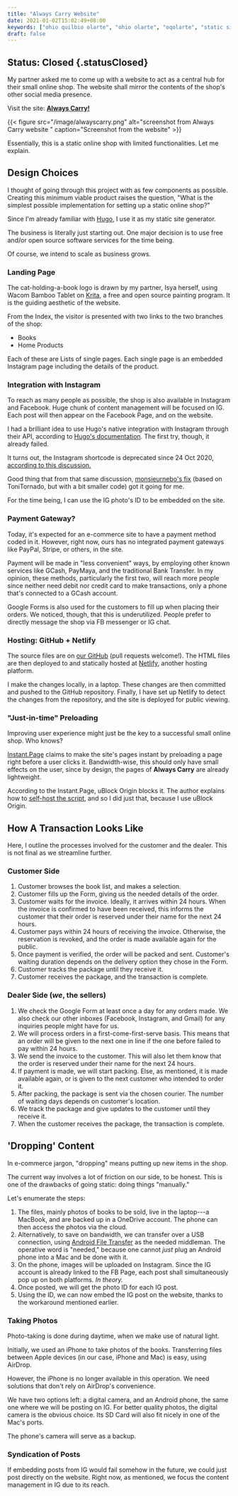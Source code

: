 ```yaml
---
title: "Always Carry Website"
date: 2021-01-02T15:02:49+08:00
keywords: ["ohio quilbio olarte", "ohio olarte", "oqolarte", "static site", "static e-commerce site", "online bookshop"]
draft: false
---
```

## Status: Closed {.statusClosed}

My partner asked me to come up with a website to act as a central hub for their small online shop.
The website shall mirror the contents of the shop's other social media presence.

Visit the site:
**[Always Carry!](https://alwayscarry.netlify.app)**

{{< figure src="/image/alwayscarry.png" alt="screenshot from Always Carry website " caption="Screenshot from the website" >}}

Essentially, this is a static online shop with limited functionalities.
Let me explain.

## Design Choices

I thought of going through this project with as few components as possible.
Creating this minimum viable product raises the question,
"What is the simplest possible implementation for setting up a static online shop?"

Since I'm already familiar with [Hugo](https://gohugo.io), I use it as my static site generator.

The business is literally just starting out.
One major decision is to use free and/or open source software services for the time being.

Of course, we intend to scale as business grows.

### Landing Page

The cat-holding-a-book logo is drawn by my partner, Isya herself, using Wacom Bamboo Tablet on [Krita](https://krita.org), a free and open source painting program.
It is the guiding aesthetic of the website.

From the Index, the visitor is presented with two links to the two branches of the shop:
- Books
- Home Products

Each of these are Lists of single pages.
Each single page is an embedded Instagram page including the details of the product.

### Integration with Instagram

To reach as many people as possible, the shop is also available in Instagram and Facebook.
Huge chunk of content management will be focused on IG.
Each post will then appear on the Facebook Page, and on the website.

I had a brilliant idea to use Hugo's native integration with Instagram through their API, according to [Hugo's documentation](https://gohugo.io/content-management/shortcodes/#instagram).
The first try, though, it already failed.

It turns out, the Instagram shortcode is deprecated since 24 Oct 2020, [according to this discussion.](https://github.com/gohugoio/hugo/issues/7879) 

Good thing that from that same discussion, [monsieurnebo's fix](https://github.com/gohugoio/hugo/issues/7879#issuecomment-737149676) (based on ToniTornado, but with a bit smaller code) got it going for me.

For the time being, I can use the IG photo's ID to be embedded on the site.

### Payment Gateway?

Today, it's expected for an e-commerce site to have a payment method coded in it.
However, right now, ours has no integrated payment gateways like PayPal, Stripe, or others, in the site.

Payment will be made in "less convenient" ways, by employing other known services like GCash, PayMaya, and the traditional Bank Transfer.
In my opinion, these methods, particularly the first two, will reach more people since neither need debit nor credit card to make transactions, only a phone that's connected to a GCash account.

Google Forms is also used for the customers to fill up when placing their orders.
We noticed, though, that this is underutilized.
People prefer to directly message the shop via FB messenger or IG chat.

### Hosting: GitHub + Netlify

The source files are on [our GitHub](https://github.com/arawseekers) (pull requests welcome!). 
The HTML files are then deployed to and statically hosted at [Netlify](https://netlify.com), 
another hosting platform.

I make the changes locally, in a laptop.
These changes are then committed and pushed to the GitHub repository.
Finally, I have set up Netlify to detect the changes from the repository, and the site is deployed for public viewing.

### "Just-in-time" Preloading

Improving user experience might just be the key to a successful small online shop.
Who knows?

[Instant.Page](https://instant.page) claims to make the site's pages instant by preloading a page right before a user clicks it.
Bandwidth-wise, this should only have small effects on the user, since by design, the pages of **Always Carry** are already lightweight.

According to the Instant.Page, uBlock Origin blocks it.
The author explains how to [self-host the script](https://instant.page/tech#self-hosting), and so I did just that, because I use uBlock Origin.

## How A Transaction Looks Like

Here, I outline the processes involved for the customer and the dealer.
This is not final as we streamline further.

### Customer Side

1. Customer browses the book list, and makes a selection.
2. Customer fills up the Form, giving us the needed details of the order.
3. Customer waits for the invoice.
Ideally, it arrives within 24 hours.
When the invoice is confirmed to have been received, this informs the customer that their order is reserved under their name for the next 24 hours.
4. Customer pays within 24 hours of receiving the invoice.
Otherwise, the reservation is revoked, and the order is made available again for the public.
5. Once payment is verified, the order will be packed and sent.
Customer's waiting duration depends on the delivery option they chose in the Form.
6. Customer tracks the package until they receive it.
7. Customer receives the package, and the transaction is complete.

### Dealer Side (*we*, the sellers)

1. We check the Google Form at least once a day for any orders made.
We also check our other inboxes (Facebook, Instagram, and Gmail) for any inquiries people might have for us.
2. We will process orders in a first-come-first-serve basis.
This means that an order will be given to the next one in line if the one before failed to pay within 24 hours.
3. We send the invoice to the customer.
This will also let them know that the order is reserved under their name for the next 24 hours.
4. If payment is made, we will start packing. 
Else, as mentioned, it is made available again, or is given to the next customer who intended to order it.
5. After packing, the package is sent via the chosen courier.
The number of waiting days depends on customer's location.
6. We track the package and give updates to the customer until they receive it.
7. When the customer receives the package, the transaction is complete.

## 'Dropping' Content

In e-commerce jargon, "dropping" means putting up new items in the shop.

The current way involves a lot of friction on our side, to be honest.
This is one of the drawbacks of going static: doing things "manually."

Let's enumerate the steps:

1. The files, mainly photos of books to be sold, live in the laptop---a MacBook, and are backed up in a OneDrive account.
The phone can then access the photos via the cloud.
2. Alternatively, to save on bandwidth, we can transfer over a USB connection, using [Android File Transfer](https://www.android.com/filetransfer/) as the needed middleman.
The operative word is "needed," because one cannot *just* plug an Android phone into a Mac and be done with it.
2. On the phone, images will be uploaded on Instagram.
Since the IG account is already linked to the FB Page, each post shall simultaneously pop up on both platforms.
*In theory.*
3. Once posted, we will get the photo ID for each IG post.
4. Using the ID, we can now embed the IG post on the website, thanks to the workaround mentioned earlier.

### Taking Photos

Photo-taking is done during daytime, when we make use of natural light.

Initially, we used an iPhone to take photos of the books.
Transferring files between Apple devices (in our case, iPhone and Mac) is easy, using AirDrop.

However, the iPhone is no longer available in this operation.
We need solutions that don't rely on AirDrop's convenience.

We have two options left: a digital camera, and an Android phone, the same one where we will be posting on IG.
For better quality photos, the digital camera is the obvious choice.
Its SD Card will also fit nicely in one of the Mac's ports.

The phone's camera will serve as a backup.

### Syndication of Posts

If embedding posts from IG would fail somehow in the future, we could just post directly on the website.
Right now, as mentioned, we focus the content management in IG due to its reach.

[^iife]: For more information, read the [Mozilla's explainer](https://developer.mozilla.org/en-US/docs/Glossary/IIFE)
